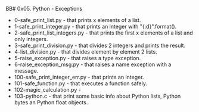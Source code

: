 BB# 0x05. Python - Exceptions

- 0-safe_print_list.py - that prints x elements of a list.
- 1-safe_print_integer.py - that prints an integer with "{:d}".format().
- 2-safe_print_list_integers.py - that prints the first x elements of a list and only integers.
- 3-safe_print_division.py - that divides 2 integers and prints the result.
- 4-list_division.py - that divides element by element 2 lists.
- 5-raise_exception.py - that raises a type exception.
- 6-raise_exception_msg.py - that raises a name exception with a message.
- 100-safe_print_integer_err.py - that prints an integer.
- 101-safe_function.py - that executes a function safely.
- 102-magic_calculation.py - 
- 103-python.c - that print some basic info about Python lists, Python bytes an Python float objects.
